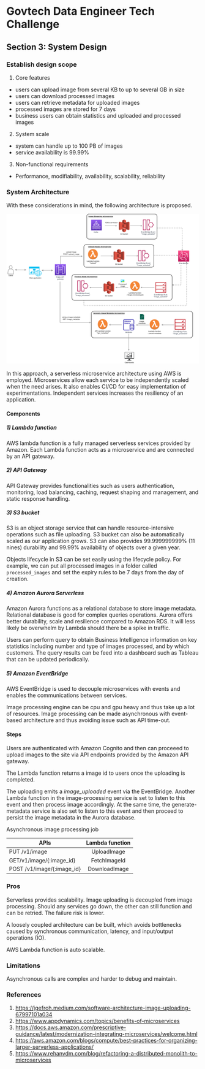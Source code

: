 # Govtech Data Engineer Tech Challenge


## Section 3: System Design


### Establish design scope
1) Core features
- users can upload image from several KB to up to several GB in size
- users can download processed images
- users can retrieve metadata for uploaded images
- processed images are stored for 7 days
- business users can obtain statistics and uploaded and processed images

2) System scale
- system can handle up to 100 PB of images
- service availability is 99.99%

3) Non-functional requirements
- Performance, modifiability, availability, scalability, reliability



### System Architecture
With these considerations in mind, the following architecture is proposed.

![image info](./image_processing_engine.png)  

In this approach, a serverless microservice architecture using AWS is employed. Microservices allow each service to be independently scaled when the need arises. It also enables CI/CD for easy implementation of experimentations. Independent services increases the resiliency of an application.

#### Components
##### 1) Lambda function
AWS lambda function is a fully managed serverless services provided by Amazon. Each Lambda function acts as a microservice and are connected by an API gateway.

##### 2) API Gateway
API Gateway provides functionalities such as users authentication, monitoring, load balancing, caching, request shaping and management, and static response handling.


##### 3) S3 bucket
S3 is an object storage service that can handle resource-intensive operations such as file uploading. S3 bucket can also be automatically scaled as our application grows. S3 can also provides 99.999999999% (11 nines) durability and 99.99% availability of objects over a given year.

Objects lifecycle in S3 can be set easily using the lifecycle policy. For example, we can put all processed images in a folder called `processed_images` and set the expiry rules to be 7 days from the day of creation.


##### 4) Amazon Aurora Serverless
Amazon Aurora functions as a relational database to store image metadata. Relational database is good for complex queries operations. Aurora offers better durability, scale and resilience compared to Amazon RDS. It will less likely be overwhelm by Lambda should there be a spike in traffic.

Users can perform query to obtain Business Intelligence information on key statistics including number and type of images processed, and by which customers. The query results can be feed into a dashboard such as Tableau that can be updated periodically.

##### 5) Amazon EventBridge
AWS EventBridge is used to decouple microservices with events and enables the communications between services.

Image processing engine can be cpu and gpu heavy and thus take up a lot of resources. Image processing can be made asynchronous with event-based architecture and thus avoiding issue such as API time-out.



#### Steps
Users are authenticated with Amazon Cognito and then can proceeed to upload images to the site via API endpoints provided by the Amazon API gateway.

The Lambda function returns a image id to users once the uploading is completed.

The uploading emits a *image_uploaded* event via the EventBridge. Another Lambda function in the image-processing service is set to listen to this event and then process image accordingly. At the same time, the generate-metadata service is also set to listen to this event and then proceed to persist the image metadata in the Aurora database.


Asynchronous image processing job


| APIs   |      Lambda function      |  
|----------|:-------------:|
| PUT /v1/image |  UploadImage |
| GET/v1/image/{:image_id} |    FetchImageId   |
| POST /v1/image/{:image_id}  | DownloadImage  |


### Pros
Serverless provides scalability.
Image uploading is decoupled from image processing. Should any services go down, the other can still function and can be retried. The failure risk is lower.

A loosely coupled architecture can be built, which avoids bottlenecks caused by synchronous communication, latency, and input/output operations (IO).

AWS Lambda function is auto scalable.


### Limitations
Asynchronous calls are complex and harder to debug and maintain.


### References
1) https://jgefroh.medium.com/software-architecture-image-uploading-67997101a034  
2) https://www.appdynamics.com/topics/benefits-of-microservices  
3) https://docs.aws.amazon.com/prescriptive-guidance/latest/modernization-integrating-microservices/welcome.html  
4) https://aws.amazon.com/blogs/compute/best-practices-for-organizing-larger-serverless-applications/  
5) https://www.rehanvdm.com/blog/refactoring-a-distributed-monolith-to-microservices
